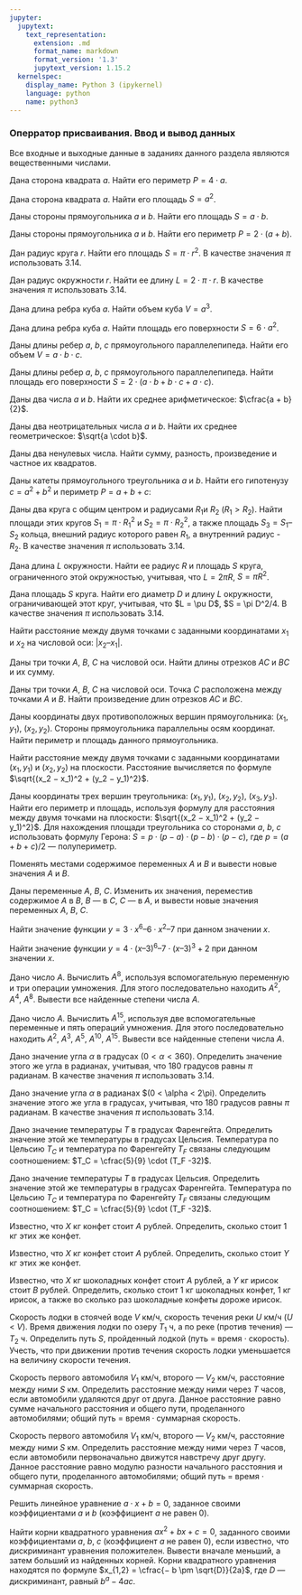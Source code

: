 ```yaml
---
jupyter:
  jupytext:
    text_representation:
      extension: .md
      format_name: markdown
      format_version: '1.3'
      jupytext_version: 1.15.2
  kernelspec:
    display_name: Python 3 (ipykernel)
    language: python
    name: python3
---
```


### Оперратор присваивания. Ввод и вывод данных


Все входные и выходные данные в заданиях данного раздела являются вещественными числами.


Дана сторона квадрата $a$.
Найти его периметр $P = 4 \cdot a$.


Дана сторона квадрата $a$.
Найти его площадь $S = a^2$.


Даны стороны прямоугольника $a$ и $b$.
Найти его площадь $S = a\cdot b$.


Даны стороны прямоугольника $a$ и $b$.
Найти его периметр $P = 2 \cdot (a + b)$.


Дан радиус круга $r$.
Найти его площадь $S = \pi \cdot r^2$. В качестве значения $\pi$ использовать $3.14$.


Дан радиус окружности $r$. Найти ее длину $L = 2\cdot \pi \cdot r$.
В качестве значения $\pi$ использовать $3.14$.


Дана длина ребра куба $a$.
Найти объем куба $V = a^3$.


Дана длина ребра куба $a$.
Найти площадь его поверхности $S = 6\cdot a^2$.


Даны длины ребер $a$, $b$, $c$ прямоугольного параллелепипеда.
Найти его объем $V = a\cdot b\cdot c$.


Даны длины ребер $a$, $b$, $c$ прямоугольного параллелепипеда.
Найти площадь его поверхности $S = 2 \cdot (a \cdot b + b \cdot c + a \cdot c)$.


Даны два числа $a$ и $b$.
Найти их среднее арифметическое: $\cfrac{a + b}{2}$.


Даны два неотрицательных числа $a$ и $b$.
Найти их среднее геометрическое: $\sqrt{a \cdot b}$.


Даны два ненулевых числа.
Найти сумму, разность, произведение и частное их квадратов.


Даны катеты прямоугольного треугольника $a$ и $b$.
Найти его гипотенузу $c = a^2 + b^2$ и периметр $P = a + b + c$:


Даны два круга с общим центром и радиусами $R_1$и $R_2$ ($R_1 > R_2$).
Найти площади этих кругов $S_1 = \pi \cdot R_1^2$ и $S_2 = \pi \cdot R_2^2$,
а также площадь $S_3 = S_1 – S_2$ кольца, внешний радиус которого равен $R_1$, а внутренний радиус - $R_2$.
В качестве значения $\pi$ использовать 3.14.


Дана длина $L$ окружности.
Найти ее радиус $R$ и площадь $S$ круга, ограниченного этой окружностью,
учитывая, что $L = 2\pi R$, $S = \pi R^2$.


Дана площадь $S$ круга.
Найти его диаметр $D$ и длину $L$ окружности, ограничивающей этот круг,
учитывая, что $L = \pu D$, $S = \pi D^2/4.
В качестве значения $\pi$ использовать 3.14.


Найти расстояние между двумя точками с заданными координатами $x_1$ и $x_2$ на числовой оси: $|x_2 – x_1|$.


Даны три точки $A$, $B$, $C$ на числовой оси.
Найти длины отрезков $AC$ и $BC$ и их сумму.


Даны три точки $A$, $B$, $C$ на числовой оси.
Точка $C$ расположена между точками $A$ и $B$.
Найти произведение длин отрезков $AC$ и $BC$.


Даны координаты двух противоположных вершин прямоугольника: $(x_1, y_1)$, $(x_2, y_2)$.
Стороны прямоугольника параллельны осям координат.
Найти периметр и площадь данного прямоугольника.


Найти расстояние между двумя точками с заданными координатами $(x_1, y_1)$ и $(x_2, y_2)$ на плоскости.
Расстояние вычисляется по формуле $\sqrt{(x_2 − x_1)^2 + (y_2 − y_1)^2}$.


Даны координаты трех вершин треугольника: $(x_1, y_1)$, $(x_2, y_2)$, $(x_3, y_3)$.
Найти его периметр и площадь, используя формулу для расстояния между двумя точками на плоскости:
$\sqrt{(x_2 − x_1)^2 + (y_2 − y_1)^2}$.
Для нахождения площади треугольника со сторонами $a$, $b$, $c$ использовать формулу Герона:
$S = p \cdot (p − a) \cdot (p − b) \cdot (p − c)$, где $p = (a + b + c)/2$ — полупериметр.


Поменять местами содержимое переменных $A$ и $B$ и вывести новые значения $A$ и $B$.

Даны переменные $A$, $B$, $C$.
Изменить их значения, переместив содержимое $A$ в $B$, $B$ — в $C$, $C$ — в $A$,
и вывести новые значения переменных $A$, $B$, $C$.


Найти значение функции $y = 3 \cdot x^6 – 6 \cdot x^2 – 7$ при данном значении $x$.


Найти значение функции $y = 4 \cdot (x–3)^6 – 7 \cdot (x–3)^3 + 2$ при данном значении $x$.


Дано число $A$.
Вычислить $A^8$, используя вспомогательную переменную и три операции умножения.
Для этого последовательно находить $A^2$, $A^4$, $A^8$.
Вывести все найденные степени числа $A$.


Дано число $A$. Вычислить $A^{15}$, используя две вспомогательные переменные и пять операций умножения.
Для этого последовательно находить $A^2$, $A^3$, $A^5$, $A^{10}$, $A^{15}$.
Вывести все найденные степени числа $A$.


Дано значение угла $\alpha$ в градусах $(0 < \alpha < 360)$.
Определить значение этого же угла в радианах, учитывая, что 180 градусов равны $\pi$ радианам.
В качестве значения $\pi$ использовать 3.14.


Дано значение угла $\alpha$ в радианах $(0 < \alpha < 2\pi).
Определить значение этого же угла в градусах, учитывая, что 180 градусов равны $\pi$ радианам.
В качестве значения $\pi$ использовать 3.14.


Дано значение температуры $T$ в градусах Фаренгейта.
Определить значение этой же температуры в градусах Цельсия.
Температура по Цельсию $T_C$ и температура по Фаренгейту $T_F$ связаны следующим соотношением:
$T_C = \cfrac{5}{9} \cdot (T_F -32)$.


Дано значение температуры $T$ в градусах Цельсия.
Определить значение этой же температуры в градусах Фаренгейта.
Температура по Цельсию $T_C$ и температура по Фаренгейту $T_F$ связаны следующим соотношением:
$T_C = \cfrac{5}{9} \cdot (T_F -32)$.


Известно, что $X$ кг конфет стоит $A$ рублей.
Определить, сколько стоит 1 кг этих же конфет.

Известно, что $X$ кг конфет стоит $A$ рублей.
Определить, сколько стоит $Y$ кг этих же конфет.


Известно, что $X$ кг шоколадных конфет стоит $A$ рублей, а $Y$ кг ирисок
стоит $B$ рублей. Определить, сколько стоит 1 кг шоколадных конфет, 1 кг
ирисок, а также во сколько раз шоколадные конфеты дороже ирисок.


Скорость лодки в стоячей воде $V$ км/ч, скорость течения реки $U$ км/ч ($U$ < $V$).
Время движения лодки по озеру $T_1$ ч, а по реке (против течения) — $T_2$ ч.
Определить путь $S$, пройденный лодкой (путь = время · скорость).
Учесть, что при движении против течения скорость лодки уменьшается на
величину скорости течения.


Скорость первого автомобиля $V_1$ км/ч, второго — $V_2$ км/ч, расстояние
между ними $S$ км.
Определить расстояние между ними через $T$ часов, если автомобили удаляются
друг от друга.
Данное расстояние равно сумме начального расстояния и общего пути,
проделанного автомобилями; общий путь = время · суммарная скорость.

Скорость первого автомобиля $V_1$ км/ч, второго — $V_2$ км/ч, расстояние
между ними $S$ км. Определить расстояние между ними через $T$ часов, если
автомобили первоначально движутся навстречу друг другу.
Данное расстояние равно модулю разности начального расстояния и общего пути,
проделанного автомобилями; общий путь = время · суммарная скорость.

Решить линейное уравнение $a \cdot x + b = 0$, заданное своими коэффициентами
$a$ и $b$ (коэффициент $a$ не равен 0).


Найти корни квадратного уравнения $a x^2 + b x + c = 0$, заданного
своими коэффициентами $a$, $b$, $c$ (коэффициент $a$ не равен 0), если известно,
что дискриминант уравнения положителен.
Вывести вначале меньший, а затем больший из найденных корней.
Корни квадратного уравнения находятся по формуле
$x_{1,2} = \cfrac{− b \pm \sqrt{D}}{2a}$, где $D$ — дискриминант, равный
$b^a - 4ac$.

